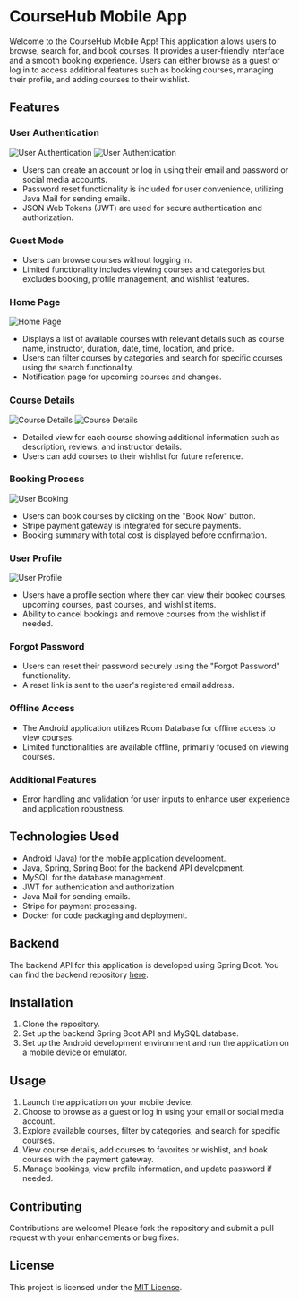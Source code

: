 # CourseHub Mobile App

Welcome to the CourseHub Mobile App! This application allows users to browse, search for, and book courses. It provides a user-friendly interface and a smooth booking experience. Users can either browse as a guest or log in to access additional features such as booking courses, managing their profile, and adding courses to their wishlist.

## Features

### User Authentication

![User Authentication](app/src/main/res/drawable/login.jpg)  ![User Authentication](app/src/main/res/drawable/register.jpg)

- Users can create an account or log in using their email and password or social media accounts.
- Password reset functionality is included for user convenience, utilizing Java Mail for sending emails.
- JSON Web Tokens (JWT) are used for secure authentication and authorization.

### Guest Mode

- Users can browse courses without logging in.
- Limited functionality includes viewing courses and categories but excludes booking, profile management, and wishlist features.

### Home Page

![Home Page](app/src/main/res/drawable/main.jpg)

- Displays a list of available courses with relevant details such as course name, instructor, duration, date, time, location, and price.
- Users can filter courses by categories and search for specific courses using the search functionality.
- Notification page for upcoming courses and changes.

### Course Details

![Course Details](app/src/main/res/drawable/coursedetails.jpg) ![Course Details](app/src/main/res/drawable/coursedetailss.jpg)

- Detailed view for each course showing additional information such as description, reviews, and instructor details.
- Users can add courses to their wishlist for future reference.

### Booking Process

![User Booking](app/src/main/res/drawable/payment.jpg)
- Users can book courses by clicking on the "Book Now" button.
- Stripe payment gateway is integrated for secure payments.
- Booking summary with total cost is displayed before confirmation.

### User Profile

![User Profile](app/src/main/res/drawable/profile.png)

- Users have a profile section where they can view their booked courses, upcoming courses, past courses, and wishlist items.
- Ability to cancel bookings and remove courses from the wishlist if needed.

### Forgot Password

- Users can reset their password securely using the "Forgot Password" functionality.
- A reset link is sent to the user's registered email address.

### Offline Access

- The Android application utilizes Room Database for offline access to view courses.
- Limited functionalities are available offline, primarily focused on viewing courses.

### Additional Features

- Error handling and validation for user inputs to enhance user experience and application robustness.

## Technologies Used

- Android (Java) for the mobile application development.
- Java, Spring, Spring Boot for the backend API development.
- MySQL for the database management.
- JWT for authentication and authorization.
- Java Mail for sending emails.
- Stripe for payment processing.
- Docker for code packaging and deployment.

## Backend

The backend API for this application is developed using Spring Boot. You can find the backend repository [here](https://github.com/Akinyemi-samuel/CourseHub.git).

## Installation

1. Clone the repository.
2. Set up the backend Spring Boot API and MySQL database.
3. Set up the Android development environment and run the application on a mobile device or emulator.

## Usage

1. Launch the application on your mobile device.
2. Choose to browse as a guest or log in using your email or social media account.
3. Explore available courses, filter by categories, and search for specific courses.
4. View course details, add courses to favorites or wishlist, and book courses with the payment gateway.
5. Manage bookings, view profile information, and update password if needed.

## Contributing

Contributions are welcome! Please fork the repository and submit a pull request with your enhancements or bug fixes.

## License

This project is licensed under the [MIT License](LICENSE).
